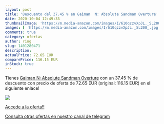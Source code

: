```yaml
---
layout: post
title: 'Descuento del 37.45 % en Gaiman  N: Absolute Sandman Overture'
date: 2020-10-04 12:49:33
thumbnailImage: 'https://m.media-amazon.com/images/I/610qzzvXpJL._SL200_.jpg'
images: [ 'https://m.media-amazon.com/images/I/610qzzvXpJL._SL200_.jpg' ]
comments: true
category: ofertas
author: ring
slug: 1401280471
description:
actualPrice: 72.65 EUR
comparePrice: 116.15 EUR
inStock: true
---
```


Tienes [Gaiman  N: Absolute Sandman Overture](https://www.amazon.es/dp/1401280471/?tag=redken-21) con un 37.45 % de descuento con precio de oferta de 72.65 EUR (original: 116.15 EUR) en el siguiente enlace!

[![](https://m.media-amazon.com/images/I/610qzzvXpJL._SL200_.jpg)](https://www.amazon.es/dp/1401280471/?tag=redken-21)

[Accede a la oferta!!](https://www.amazon.es/dp/1401280471/?tag=redken-21)

[Consulta otras ofertas en nuestro canal de telegram](https://t.me/s/ofertas25)
